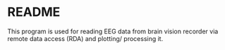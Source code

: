 # README

This program is used for reading EEG data from brain vision recorder via remote data access (RDA) and plotting/ processing it.